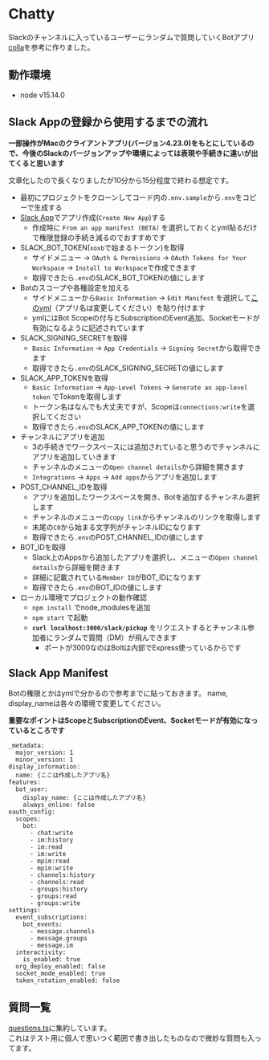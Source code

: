# Chatty

Slackのチャンネルに入っているユーザーにランダムで質問していくBotアプリ  
[colla](https://colla.jp/)を参考に作りました。

## 動作環境

* node v15.14.0

## Slack Appの登録から使用するまでの流れ

**一部操作がMacのクライアントアプリ(バージョン4.23.0)をもとにしているので、今後のSlackのバージョンアップや環境によっては表現や手続きに違いが出てくると思います**

文章化したので長くなりましたが10分から15分程度で終わる想定です。

* 最初にプロジェクトをクローンしてコード内の`.env.sample`から`.env`をコピーで生成する
* [Slack App](https://api.slack.com/apps)でアプリ作成(`Create New App`)する
    * 作成時に `From an app manifest (BETA)` を選択しておくとyml貼るだけで権限登録の手続き減るのでおすすめです
* SLACK_BOT_TOKEN(`xoxb`で始まるトークン)を取得
    * サイドメニュー -> `OAuth & Permissions` -> `OAuth Tokens for Your Workspace` -> `Install to Workspace`で作成できます
    * 取得できたら`.env`のSLACK_BOT_TOKENの値にします
* Botのスコープや各種設定を加える
    * サイドメニューから`Basic Information` -> `Edit Manifest` を選択して[このyml](https://github.com/mittsu333/Chatty#Slack-App-Manifest)（アプリ名は変更してください）を貼り付けます
    * ymlにはBot Scopeの付与とSubscriptionのEvent追加、Socketモードが有効になるように記述されています
* SLACK_SIGNING_SECRETを取得
    * `Basic Information` -> `App Credentials` -> `Signing Secret`から取得できます
    * 取得できたら`.env`のSLACK_SIGNING_SECRETの値にします
* SLACK_APP_TOKENを取得
    * `Basic Information` -> `App-Level Tokens` -> `Generate an app-level token` でTokenを取得します
    * トークン名はなんでも大丈夫ですが、Scopeは`connections:write`を選択してください
    * 取得できたら`.env`のSLACK_APP_TOKENの値にします
* チャンネルにアプリを追加
    * 3の手続きでワークスペースには追加されていると思うのでチャンネルにアプリを追加していきます
    * チャンネルのメニューの`Open channel details`から詳細を開きます
    * `Integrations` -> `Apps` -> `Add apps`からアプリを追加します
* POST_CHANNEL_IDを取得
    * アプリを追加したワークスペースを開き、Botを追加するチャンネル選択します
    * チャンネルのメニューの`copy link`からチャンネルのリンクを取得します
    * 末尾の`C0`から始まる文字列がチャンネルIDになります
    * 取得できたら`.env`のPOST_CHANNEL_IDの値にします
* BOT_IDを取得
    * Slack上のAppsから追加したアプリを選択し、メニューの`Open channel details`から詳細を開きます
    * 詳細に記載されている`Member ID`がBOT_IDになります
    * 取得できたら`.env`のBOT_IDの値にします
* ローカル環境でプロジェクトの動作確認
    * `npm install` でnode_modulesを追加
    * `npm start` で起動
    * **`curl localhost:3000/slack/pickup`** をリクエストするとチャンネル参加者にランダムで質問（DM）が飛んできます
        * ポートが3000なのはBoltは内部でExpress使っているからです

## Slack App Manifest

Botの権限とかはymlで分かるので参考までに貼っておきます。
name, display_nameは各々の環境で変更してください。

**重要なポイントはScopeとSubscriptionのEvent、Socketモードが有効になっているところです**

```
_metadata:
  major_version: 1
  minor_version: 1
display_information:
  name: {ここは作成したアプリ名}
features:
  bot_user:
    display_name: {ここは作成したアプリ名}
    always_online: false
oauth_config:
  scopes:
    bot:
      - chat:write
      - im:history
      - im:read
      - im:write
      - mpim:read
      - mpim:write
      - channels:history
      - channels:read
      - groups:history
      - groups:read
      - groups:write
settings:
  event_subscriptions:
    bot_events:
      - message.channels
      - message.groups
      - message.im
  interactivity:
    is_enabled: true
  org_deploy_enabled: false
  socket_mode_enabled: true
  token_rotation_enabled: false
```

## 質問一覧

[questions.ts](https://github.com/mittsu333/Chatty/blob/main/src/data/questions.ts#L15)に集約しています。  
これはテスト用に個人で思いつく範囲で書き出したものなので微妙な質問も入ってます。


